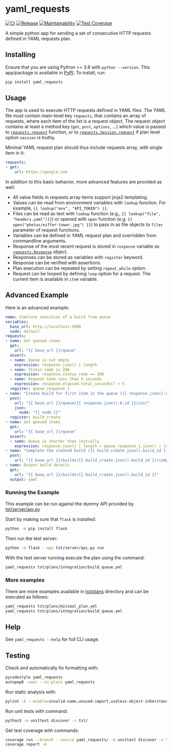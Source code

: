 # yaml_requests

[![CI](https://github.com/kangasta/yaml_requests/actions/workflows/ci.yml/badge.svg)](https://github.com/kangasta/yaml_requests/actions/workflows/ci.yml)
[![Release](https://github.com/kangasta/yaml_requests/actions/workflows/release.yml/badge.svg)](https://github.com/kangasta/yaml_requests/actions/workflows/release.yml)
[![Maintainability](https://api.codeclimate.com/v1/badges/c1f5aaa1355b50f202d8/maintainability)](https://codeclimate.com/github/kangasta/yaml_requests/maintainability)
[![Test Coverage](https://api.codeclimate.com/v1/badges/c1f5aaa1355b50f202d8/test_coverage)](https://codeclimate.com/github/kangasta/yaml_requests/test_coverage)

A simple python app for sending a set of consecutive HTTP requests defined in YAML requests plan.

## Installing

Ensure that you are using Python >= 3.8 with `python --version`. This app/package is available in [PyPI](https://pypi.org/project/yaml-requests/). To install, run:

```bash
pip install yaml_requests
```

## Usage

The app is used to execute HTTP requests defined in YAML files. The YAML file must contain main-level key `requests`, that contains an array of requests, where each item of the list is a request object. The request object contains at least a method key (`get`, `post`, `options`, ...) which value is passed to [`requests.request`](https://docs.python-requests.org/en/latest/api/#requests.request) function, or to [`requests.Session.request`](https://docs.python-requests.org/en/latest/api/#requests.Session.request) if plan level option `session` is truthy.

Minimal YAML request plan should thus include requests array, with single item in it:

```yaml
requests:
- get:
    url: https://google.com
```

In addition to this basic behavior, more advanced features are provided as well:

- All value fields in requests array items support jinja2 templating.
- Values can be read from environment variables with `lookup` function. For example, `{{ lookup("env", "API_TOKEN") }}`.
- Files can be read as text with `lookup` function (e.g., `{{ lookup("file", "headers.yaml")}}`) or opened with `open` function (e.g. `{{ open("photos/eiffer-tower.jpg") }}`) to pass in as file objects to `files` parameter of request functions.
- Variables can be defined in YAML request plan and overridden from commandline arguments.
- Response of the most recent request is stored in `response` variable as [`requests.Response`](https://docs.python-requests.org/en/latest/api/#requests.Response) object.
- Responses can be stored as variables with `register` keyword.
- Response can be verified with assertions.
- Plan execution can be repeated by setting `repeat_while` option.
- Request can be looped by defining `loop` option for a request. The current item is available in `item` variable.

## Advanced Example

Here is an advanced example:

```yaml
name: Simulate execution of a build from queue
variables:
  base_url: http://localhost:5000
  node: default
requests:
- name: Get queued items
  get:
    url: "{{ base_url }}/queue"
  assert:
  - name: Queue is not empty
    expression: response.json() | length
  - name: Status code is 200
    expression: response.status_code == 200
  - name: Request took less than 5 seconds
    expression: response.elapsed.total_seconds() < 5
  register: queue_response_1
- name: "Create build for first item in the queue ({{ response.json().0.id }})"
  post:
    url: "{{ base_url }}/queue/{{ response.json().0.id }}/init"
    json:
      node: "{{ node }}"
  register: build_create
- name: Get queued items
  get:
    url: "{{ base_url }}/queue"
  assert:
  - name: Queue is shorter than initially
    expression: response.json() | length < queue_response_1.json() | length
- name: "Complete the created build ({{ build_create.json().build_id }})"
  post:
    url: "{{ base_url }}/builds/{{ build_create.json().build_id }}/complete"
- name: Output build details
  get:
    url: "{{ base_url }}/builds/{{ build_create.json().build_id }}"
  output: yaml
```

### Running the Example

This example can be run against the dummy API provided by [tst/server/api.py](./tst/server/api.py)

Start by making sure that `flask` is installed:

```bash
python -m pip install flask
```

Then run the test server:

```bash
python -m flask --app tst/server/api.py run
```

With the test server running execute the plan using the command:

```bash
yaml_requests tst/plans/integration/build_queue.yml
```

### More examples

There are more examples available in [tst/plans](./tst/plans) directory and can be executed as follows:

```sh
yaml_requests tst/plans/minimal_plan.yml
yaml_requests tst/plans/integration/build_queue.yml
```

## Help

See `yaml_requests --help` for full CLI usage.

## Testing

Check and automatically fix formatting with:

```bash
pycodestyle yaml_requests
autopep8 -aaar --in-place yaml_requests
```

Run static analysis with:

```bash
pylint -E --enable=invalid-name,unused-import,useless-object-inheritance yaml_requests
```

Run unit tests with command:

```bash
python3 -m unittest discover -s tst/
```

Get test coverage with commands:

```bash
coverage run --branch --source yaml_requests/ -m unittest discover -s tst/
coverage report -m
```
